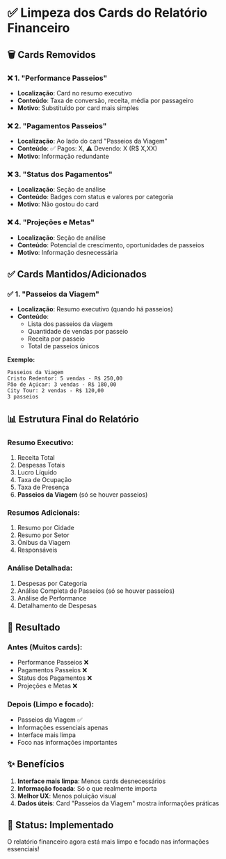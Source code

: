 # ✅ Limpeza dos Cards do Relatório Financeiro

## 🗑️ **Cards Removidos**

### ❌ **1. "Performance Passeios"**
- **Localização**: Card no resumo executivo
- **Conteúdo**: Taxa de conversão, receita, média por passageiro
- **Motivo**: Substituído por card mais simples

### ❌ **2. "Pagamentos Passeios"**
- **Localização**: Ao lado do card "Passeios da Viagem"
- **Conteúdo**: ✅ Pagos: X, ⚠️ Devendo: X (R$ X,XX)
- **Motivo**: Informação redundante

### ❌ **3. "Status dos Pagamentos"**
- **Localização**: Seção de análise
- **Conteúdo**: Badges com status e valores por categoria
- **Motivo**: Não gostou do card

### ❌ **4. "Projeções e Metas"**
- **Localização**: Seção de análise
- **Conteúdo**: Potencial de crescimento, oportunidades de passeios
- **Motivo**: Informação desnecessária

## ✅ **Cards Mantidos/Adicionados**

### ✅ **1. "Passeios da Viagem"**
- **Localização**: Resumo executivo (quando há passeios)
- **Conteúdo**: 
  - Lista dos passeios da viagem
  - Quantidade de vendas por passeio
  - Receita por passeio
  - Total de passeios únicos

**Exemplo:**
```
Passeios da Viagem
Cristo Redentor: 5 vendas - R$ 250,00
Pão de Açúcar: 3 vendas - R$ 180,00
City Tour: 2 vendas - R$ 120,00
3 passeios
```

## 📊 **Estrutura Final do Relatório**

### **Resumo Executivo:**
1. Receita Total
2. Despesas Totais  
3. Lucro Líquido
4. Taxa de Ocupação
5. Taxa de Presença
6. **Passeios da Viagem** (só se houver passeios)

### **Resumos Adicionais:**
1. Resumo por Cidade
2. Resumo por Setor
3. Ônibus da Viagem
4. Responsáveis

### **Análise Detalhada:**
1. Despesas por Categoria
2. Análise Completa de Passeios (só se houver passeios)
3. Análise de Performance
4. Detalhamento de Despesas

## 🎯 **Resultado**

### **Antes (Muitos cards):**
- Performance Passeios ❌
- Pagamentos Passeios ❌
- Status dos Pagamentos ❌
- Projeções e Metas ❌

### **Depois (Limpo e focado):**
- Passeios da Viagem ✅
- Informações essenciais apenas
- Interface mais limpa
- Foco nas informações importantes

## ✨ **Benefícios**

1. **Interface mais limpa**: Menos cards desnecessários
2. **Informação focada**: Só o que realmente importa
3. **Melhor UX**: Menos poluição visual
4. **Dados úteis**: Card "Passeios da Viagem" mostra informações práticas

## 🎉 **Status: Implementado**

O relatório financeiro agora está mais limpo e focado nas informações essenciais!